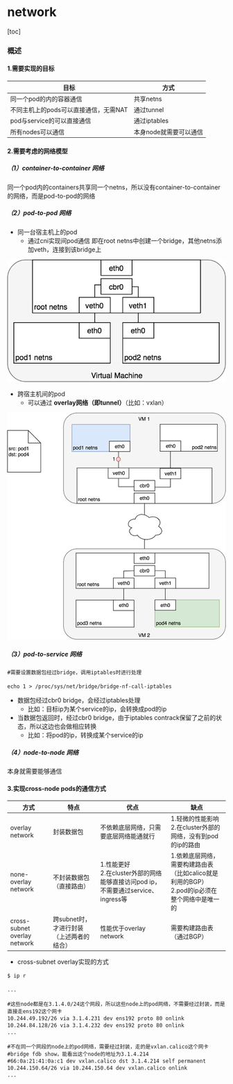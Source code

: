 # network

[toc]

### 概述

#### 1.需要实现的目标
|目标|方式|
|-|-|
| 同一个pod的内的容器通信 | 共享netns |
| 不同主机上的pods可以直接通信，无需NAT | 通过tunnel |
| pod与service的可以直接通信 | 通过iptables |
| 所有nodes可以通信 | 本身node就需要可以通信 |

#### 2.需要考虑的网络模型

##### （1）container-to-container 网络
同一个pod内的containers共享同一个netns，所以没有container-to-container的网络，而是pod-to-pod的网络

##### （2）pod-to-pod 网络
* 同一台宿主机上的pod
  * 通过cni实现间pod通信
    即在root netns中创建一个bridge，其他netns添加veth，连接到该bridge上

![](./imgs/pod-to-pod_01.png)

* 跨宿主机间的pod
  * 可以通过 **overlay网络（即tunnel）**（比如：vxlan）

![](./imgs/pod-to-pod_02.gif)

##### （3）pod-to-service 网络
```shell
#需要设置数据包经过bridge，调用iptables时进行处理

echo 1 > /proc/sys/net/bridge/bridge-nf-call-iptables
```

* 数据包经过cbr0 bridge，会经过iptables处理
  * 比如：目标ip为某个service的ip，会转换成pod的ip
* 当数据包返回时，经过cbr0 bridge，由于iptables contrack保留了之前的状态，所以这边也会做相应转换
  * 比如：将pod的ip，转换成某个service的ip

##### （4）node-to-node 网络
本身就需要能够通信

#### 3.实现cross-node pods的通信方式

|方式|特点|优点|缺点|
|-|-|-|-|
|overlay network|封装数据包|不依赖底层网络，只需要底层网络能通就行|1.轻微的性能影响</br>2.在cluster外部的网络，没有到pod的ip的路由|
|none-overlay network|不封装数据包（直接路由）|1.性能更好</br>2.在cluster外部的网络能够直接访问pod ip，不需要通过service、ingress等|1.依赖底层网络，需要构建路由表（比如calico就是利用的BGP）</br>2.pod的ip必须在整个网络中是唯一的  |
|cross-subnet overlay network|跨subnet时，才进行封装（上述两者的结合）|性能优于overlay network|需要构建路由表（通过BGP）|

* cross-subnet overlay实现的方式
```shell
$ ip r

...

#这些node都是在3.1.4.0/24这个网段，所以这些node上的pod网络，不需要经过封装，而是直接走ens192这个网卡
10.244.49.192/26 via 3.1.4.231 dev ens192 proto 80 onlink
10.244.84.128/26 via 3.1.4.232 dev ens192 proto 80 onlink
...

#不在同一个网段的node上的pod网络，需要经过封装，走的是vxlan.calico这个网卡
#bridge fdb show，能看出这个node的地址为3.1.4.214
#66:0a:21:41:0a:c1 dev vxlan.calico dst 3.1.4.214 self permanent
10.244.150.64/26 via 10.244.150.64 dev vxlan.calico onlink
...

```
